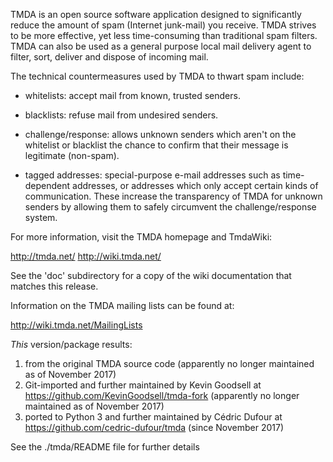 TMDA is an open source software application designed to significantly
reduce the amount of spam (Internet junk-mail) you receive.  TMDA
strives to be more effective, yet less time-consuming than traditional
spam filters.  TMDA can also be used as a general purpose local mail
delivery agent to filter, sort, deliver and dispose of incoming mail.

The technical countermeasures used by TMDA to thwart spam include:

* whitelists: accept mail from known, trusted senders.

* blacklists: refuse mail from undesired senders.

* challenge/response: allows unknown senders which aren't on the
  whitelist or blacklist the chance to confirm that their message is
  legitimate (non-spam).

* tagged addresses: special-purpose e-mail addresses such as
  time-dependent addresses, or addresses which only accept certain
  kinds of communication.  These increase the transparency of TMDA for
  unknown senders by allowing them to safely circumvent the
  challenge/response system.

For more information, visit the TMDA homepage and TmdaWiki:

  http://tmda.net/
  http://wiki.tmda.net/

See the 'doc' subdirectory for a copy of the wiki documentation that
matches this release.

Information on the TMDA mailing lists can be found at:

  http://wiki.tmda.net/MailingLists

*This* version/package results:
1. from the original TMDA source code
   (apparently no longer maintained as of November 2017)
2. Git-imported and further maintained by Kevin Goodsell
   at https://github.com/KevinGoodsell/tmda-fork
   (apparently no longer maintained as of November 2017)
3. ported to Python 3 and further maintained by Cédric Dufour
   at https://github.com/cedric-dufour/tmda
   (since November 2017)

See the ./tmda/README file for further details


